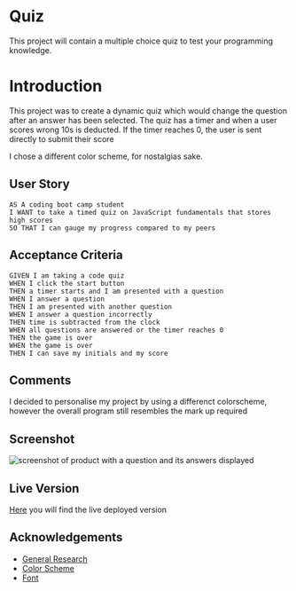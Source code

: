 # Quiz

This project will contain a multiple choice quiz to test your programming knowledge.

# Introduction

This project was to create a dynamic quiz which would change the question after an answer has been selected. The quiz has a timer and when a user scores wrong 10s is deducted.
If the timer reaches 0, the user is sent directly to submit their score

I chose a different color scheme, for nostalgias sake.

## User Story

```
AS A coding boot camp student
I WANT to take a timed quiz on JavaScript fundamentals that stores high scores
SO THAT I can gauge my progress compared to my peers
```

## Acceptance Criteria

```
GIVEN I am taking a code quiz
WHEN I click the start button
THEN a timer starts and I am presented with a question
WHEN I answer a question
THEN I am presented with another question
WHEN I answer a question incorrectly
THEN time is subtracted from the clock
WHEN all questions are answered or the timer reaches 0
THEN the game is over
WHEN the game is over
THEN I can save my initials and my score
```

## Comments

I decided to personalise my project by using a differenct colorscheme, however the overall program still resembles the mark up required

## Screenshot

![screenshot of product with a question and its answers displayed](/images/main-game.png)

## Live Version

[Here]() you will find the live deployed version

## Acknowledgements

-   [General Research](https://www.w3schools.com/)
-   [Color Scheme](https://www.schemecolor.com/pac-man-game-colors.php)
-   [Font](http://www.classicgaming.cc/classics/pac-man/fonts)
